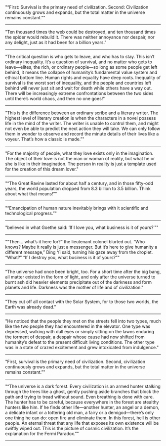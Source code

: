 
"“First: Survival is the primary need of civilization. Second: Civilization continuously grows and expands, but the total matter in the universe remains constant.”"

---------

"Ten thousand times the web could be destroyed, and ten thousand times the spider would rebuild it. There was neither annoyance nor despair, nor any delight, just as it had been for a billion years."

---------

"The critical question is who gets to leave, and who has to stay. This isn’t ordinary inequality. It’s a question of survival, and no matter who gets to leave—elites, the rich, or ordinary people—so long as some people get left behind, it means the collapse of humanity’s fundamental value system and ethical bottom line. Human rights and equality have deep roots. Inequality of survival is the worst sort of inequality, and the people and countries left behind will never just sit and wait for death while others have a way out. There will be increasingly extreme confrontations between the two sides until there’s world chaos, and then no one goes!"

---------

"This is the difference between an ordinary scribe and a literary writer. The highest level of literary creation is when the characters in a novel possess life in the mind of the writer. The writer is unable to control them, and might not even be able to predict the next action they will take. We can only follow them in wonder to observe and record the minute details of their lives like a voyeur. That’s how a classic is made.”"

---------

"For the majority of people, what they love exists only in the imagination. The object of their love is not the man or woman of reality, but what he or she is like in their imagination. The person in reality is just a template used for the creation of this dream lover."

---------

"“The Great Ravine lasted for about half a century, and in those fifty-odd years, the world population dropped from 8.3 billion to 3.5 billion. Think about what that means!”"

---------

"“Emancipation of human nature inevitably brings with it scientific and technological progress.”"

---------

"believed in what Goethe said: ‘If I love you, what business is it of yours?’”"

---------

"“Then... what’s it here for?” the lieutenant colonel blurted out. “Who knows? Maybe it really is just a messenger. But it’s here to give humanity a different message,” Ding Yi said, turning his gaze away from the droplet. “What?” “If I destroy you, what business is it of yours?”"

---------

"The universe had once been bright, too. For a short time after the big bang, all matter existed in the form of light, and only after the universe turned to burnt ash did heavier elements precipitate out of the darkness and form planets and life. Darkness was the mother of life and of civilization."

---------

"They cut off all contact with the Solar System, for to those two worlds, the Earth was already dead."

---------

"He noticed that the people they met on the streets fell into two types, much like the two people they had encountered in the elevator. One type was depressed, walking with dull eyes or simply sitting on the lawns enduring the torment of despair, a despair whose cause had now shifted from humanity’s defeat to the present difficult living conditions. The other type was in a state of crazed excitement and grew intoxicated from indulgence."

---------

"First, survival is the primary need of civilization. Second, civilization continuously grows and expands, but the total matter in the universe remains constant.”"

---------

"“The universe is a dark forest. Every civilization is an armed hunter stalking through the trees like a ghost, gently pushing aside branches that block the path and trying to tread without sound. Even breathing is done with care. The hunter has to be careful, because everywhere in the forest are stealthy hunters like him. If he finds other life—another hunter, an angel or a demon, a delicate infant or a tottering old man, a fairy or a demigod—there’s only one thing he can do: open fire and eliminate them. In this forest, hell is other people. An eternal threat that any life that exposes its own existence will be swiftly wiped out. This is the picture of cosmic civilization. It’s the explanation for the Fermi Paradox.”"

---------
